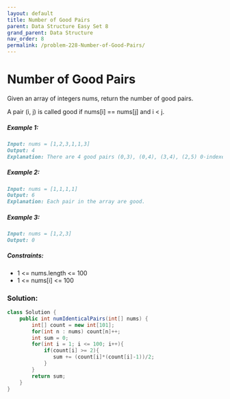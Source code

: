 ```yaml
---
layout: default
title: Number of Good Pairs
parent: Data Structure Easy Set 8
grand_parent: Data Structure
nav_order: 8
permalink: /problem-228-Number-of-Good-Pairs/
---
```

# Number of Good Pairs

Given an array of integers nums, return the number of good pairs.

A pair (i, j) is called good if nums[i] == nums[j] and i < j.

##### Example 1:
```markdown
Input: nums = [1,2,3,1,1,3]
Output: 4
Explanation: There are 4 good pairs (0,3), (0,4), (3,4), (2,5) 0-indexed.
```
##### Example 2:
```markdown
Input: nums = [1,1,1,1]
Output: 6
Explanation: Each pair in the array are good.
```
##### Example 3:
```markdown
Input: nums = [1,2,3]
Output: 0
```
##### Constraints:
* 1 <= nums.length <= 100
* 1 <= nums[i] <= 100

### Solution:
```java
class Solution {
    public int numIdenticalPairs(int[] nums) {
        int[] count = new int[101];
        for(int n : nums) count[n]++;
        int sum = 0;
        for(int i = 1; i <= 100; i++){
            if(count[i] >= 2){
               sum += (count[i]*(count[i]-1))/2;
            }
        }
        return sum;
    }
}
```